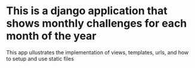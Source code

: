 # This is a django application that shows monthly challenges for each month of the year

This app ullustrates the implementation of views, templates, urls, and how to setup and use static files